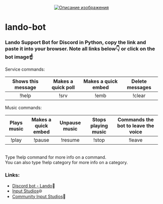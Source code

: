 <p align="center">
  <a href="https://discord.com/oauth2/authorize?client_id=1143404613219913779&permissions=8&scope=bot">
    <img src="https://i.ibb.co/qCtQtsm/lando128x128.png" alt="Описание изображения">
  </a>
</p>

# lando-bot
### Lando Support Bot for Discord in Python, copy the link and paste it into your browser. Note all links below👇 or click on the bot image☝️

Service commands:

|  Shows this message |  Makes a quick poll   |  Makes a quick embed |  Delete messages  |
| :-----------------: | :-------------------: | :------------------: | :---------------: |
|        !help        |         !srv          |         !emb         |       !clear      |

Music commands:

|   Plays music  |  Makes a quick embed  |  Unpause music |  Stops playing music |  Commands the bot to leave the voice  |
| :------------: | :-------------------: | :------------: | :------------------: | :----------------------------------:  |
|      !play     |         !pause        |     !resume    |       !stop          |               !leave                  |

<br>
Type !help command for more info on a command.<br>
You can also type !help category for more info on a category.

### Links:
 - [Discord bot - Lando](https://discord.com/oauth2/authorize?client_id=1143404613219913779&permissions=8&scope=bot)🤖
 - [Input Studios](https://inputstudios.ru)🌐
 - [Community Input Studios](https://vk.com/inputstudios)👥
